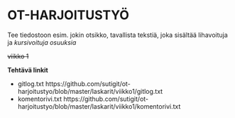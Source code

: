 <h1>OT-HARJOITUSTYÖ</h1>
<span>Tee tiedostoon esim. jokin otsikko, tavallista tekstiä, joka sisältää lihavoituja ja 
<i>kursivoituja osuuksia</i></span>


~~viikko 1~~

<strong>**Tehtävä linkit**</strong>
<ul>
  <li>gitlog.txt https://github.com/sutigit/ot-harjoitustyo/blob/master/laskarit/viikko1/gitlog.txt</li>
  <li>komentorivi.txt https://github.com/sutigit/ot-harjoitustyo/blob/master/laskarit/viikko1/komentorivi.txt</li>
</ul>




